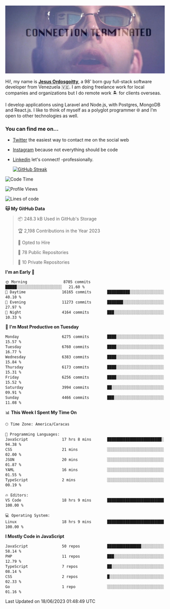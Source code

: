![hackers movie reference](./disconnected.jpg)

Hi!, my name is [**Jesus Ordosgoitty**](https://jodaz.xyz), a 98' born guy full-stack software developer from Venezuela 🇻🇪. I am doing freelance work for local companies and organizations but I do remote work 🏝️ for clients overseas. 

I develop applications using Laravel and Node.js, with Postgres, MongoDB and React.js. I like to think of myself as a polyglot programmer 🌐 and I'm open to other technologies as well.

### You can find me on...

- [Twitter](https://twitter.com/jodaz_) the easiest way to contact me on the social web
- [Instagram](https://instagram.com/jodaz_) because not everything should be code
- [Linkedin](https://linkedin.com/in/jodaz) let's connect! -professionally.


    [![GitHub Streak](https://streak-stats.demolab.com?user=jodaz&theme=tokyonight)](https://git.io/streak-stats)

<!--START_SECTION:waka-->
![Code Time](http://img.shields.io/badge/Code%20Time-3%2C994%20hrs%2058%20mins-blue)

![Profile Views](http://img.shields.io/badge/Profile%20Views-0-blue)

![Lines of code](https://img.shields.io/badge/From%20Hello%20World%20I%27ve%20Written-99.5%20million%20lines%20of%20code-blue)

**🐱 My GitHub Data** 

> 📦 248.3 kB Used in GitHub's Storage 
 > 
> 🏆 2,198 Contributions in the Year 2023
 > 
> 💼 Opted to Hire
 > 
> 📜 78 Public Repositories 
 > 
> 🔑 10 Private Repositories 
 > 
**I'm an Early 🐤** 

```text
🌞 Morning                8705 commits        █████░░░░░░░░░░░░░░░░░░░░   21.60 % 
🌆 Daytime                16165 commits       ██████████░░░░░░░░░░░░░░░   40.10 % 
🌃 Evening                11273 commits       ███████░░░░░░░░░░░░░░░░░░   27.97 % 
🌙 Night                  4164 commits        ███░░░░░░░░░░░░░░░░░░░░░░   10.33 % 
```
📅 **I'm Most Productive on Tuesday** 

```text
Monday                   6275 commits        ████░░░░░░░░░░░░░░░░░░░░░   15.57 % 
Tuesday                  6760 commits        ████░░░░░░░░░░░░░░░░░░░░░   16.77 % 
Wednesday                6383 commits        ████░░░░░░░░░░░░░░░░░░░░░   15.84 % 
Thursday                 6173 commits        ████░░░░░░░░░░░░░░░░░░░░░   15.31 % 
Friday                   6256 commits        ████░░░░░░░░░░░░░░░░░░░░░   15.52 % 
Saturday                 3994 commits        ██░░░░░░░░░░░░░░░░░░░░░░░   09.91 % 
Sunday                   4466 commits        ███░░░░░░░░░░░░░░░░░░░░░░   11.08 % 
```


📊 **This Week I Spent My Time On** 

```text
🕑︎ Time Zone: America/Caracas

💬 Programming Languages: 
JavaScript               17 hrs 8 mins       ████████████████████████░   94.38 % 
CSS                      21 mins             ░░░░░░░░░░░░░░░░░░░░░░░░░   02.00 % 
JSON                     20 mins             ░░░░░░░░░░░░░░░░░░░░░░░░░   01.87 % 
YAML                     16 mins             ░░░░░░░░░░░░░░░░░░░░░░░░░   01.55 % 
TypeScript               2 mins              ░░░░░░░░░░░░░░░░░░░░░░░░░   00.19 % 

🔥 Editors: 
VS Code                  18 hrs 9 mins       █████████████████████████   100.00 % 

💻 Operating System: 
Linux                    18 hrs 9 mins       █████████████████████████   100.00 % 
```

**I Mostly Code in JavaScript** 

```text
JavaScript               50 repos            ███████████████░░░░░░░░░░   58.14 % 
PHP                      11 repos            ███░░░░░░░░░░░░░░░░░░░░░░   12.79 % 
TypeScript               7 repos             ██░░░░░░░░░░░░░░░░░░░░░░░   08.14 % 
CSS                      2 repos             █░░░░░░░░░░░░░░░░░░░░░░░░   02.33 % 
Go                       1 repo              ░░░░░░░░░░░░░░░░░░░░░░░░░   01.16 % 
```




 Last Updated on 18/06/2023 01:48:49 UTC
<!--END_SECTION:waka-->
